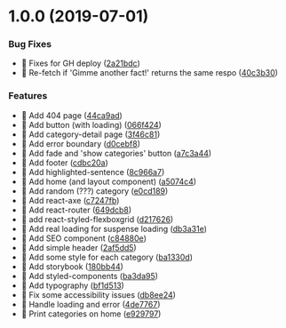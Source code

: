 # 1.0.0 (2019-07-01)

### Bug Fixes

- 🐛 Fixes for GH deploy ([2a21bdc](https://github.com/ghashi/chuck-norris-facts/commit/2a21bdc))
- 🐛 Re-fetch if 'Gimme another fact!' returns the same respo ([40c3b30](https://github.com/ghashi/chuck-norris-facts/commit/40c3b30))

### Features

- 🎸 Add 404 page ([44ca9ad](https://github.com/ghashi/chuck-norris-facts/commit/44ca9ad))
- 🎸 Add button (with loading) ([066f424](https://github.com/ghashi/chuck-norris-facts/commit/066f424))
- 🎸 Add category-detail page ([3f46c81](https://github.com/ghashi/chuck-norris-facts/commit/3f46c81))
- 🎸 Add error boundary ([d0cebf8](https://github.com/ghashi/chuck-norris-facts/commit/d0cebf8))
- 🎸 Add fade and 'show categories' button ([a7c3a44](https://github.com/ghashi/chuck-norris-facts/commit/a7c3a44))
- 🎸 Add footer ([cdbc20a](https://github.com/ghashi/chuck-norris-facts/commit/cdbc20a))
- 🎸 Add highlighted-sentence ([8c966a7](https://github.com/ghashi/chuck-norris-facts/commit/8c966a7))
- 🎸 Add home (and layout component) ([a5074c4](https://github.com/ghashi/chuck-norris-facts/commit/a5074c4))
- 🎸 Add random (???) category ([e0cd189](https://github.com/ghashi/chuck-norris-facts/commit/e0cd189))
- 🎸 Add react-axe ([c7247fb](https://github.com/ghashi/chuck-norris-facts/commit/c7247fb))
- 🎸 Add react-router ([649dcb8](https://github.com/ghashi/chuck-norris-facts/commit/649dcb8))
- 🎸 add react-styled-flexboxgrid ([d217626](https://github.com/ghashi/chuck-norris-facts/commit/d217626))
- 🎸 Add real loading for suspense loading ([db3a31e](https://github.com/ghashi/chuck-norris-facts/commit/db3a31e))
- 🎸 Add SEO component ([c84880e](https://github.com/ghashi/chuck-norris-facts/commit/c84880e))
- 🎸 Add simple header ([2af5dd5](https://github.com/ghashi/chuck-norris-facts/commit/2af5dd5))
- 🎸 Add some style for each category ([ba1330d](https://github.com/ghashi/chuck-norris-facts/commit/ba1330d))
- 🎸 Add storybook ([180bb44](https://github.com/ghashi/chuck-norris-facts/commit/180bb44))
- 🎸 Add styled-components ([ba3da95](https://github.com/ghashi/chuck-norris-facts/commit/ba3da95))
- 🎸 Add typography ([bf1d513](https://github.com/ghashi/chuck-norris-facts/commit/bf1d513))
- 🎸 Fix some accessibility issues ([db8ee24](https://github.com/ghashi/chuck-norris-facts/commit/db8ee24))
- 🎸 Handle loading and error ([4de7767](https://github.com/ghashi/chuck-norris-facts/commit/4de7767))
- 🎸 Print categories on home ([e929797](https://github.com/ghashi/chuck-norris-facts/commit/e929797))
